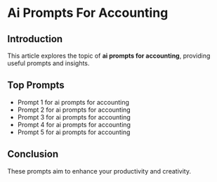 # Ai Prompts For Accounting

## Introduction

This article explores the topic of **ai prompts for accounting**, providing useful prompts and insights.

## Top Prompts

- Prompt 1 for ai prompts for accounting
- Prompt 2 for ai prompts for accounting
- Prompt 3 for ai prompts for accounting
- Prompt 4 for ai prompts for accounting
- Prompt 5 for ai prompts for accounting

## Conclusion

These prompts aim to enhance your productivity and creativity.
